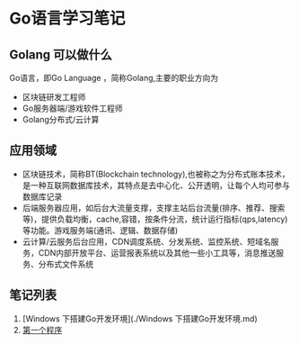 # Go语言学习笔记


## Golang 可以做什么

Go语言，即Go Language ，简称Golang,主要的职业方向为

- 区块链研发工程师
- Go服务器端/游戏软件工程师
- Golang分布式/云计算

## 应用领域

- 区块链技术，简称BT(Blockchain technology),也被称之为分布式账本技术，是一种互联网数据库技术，其特点是去中心化、公开透明，让每个人均可参与数据库记录
- 后端服务器应用，如后台大流量支撑，支撑主站后台流量(排序、推荐、搜索等)，提供负载均衡，cache,容错，按条件分流，统计运行指标(qps,latency)等功能。游戏服务端(通讯、逻辑、数据存储)
- 云计算/云服务后台应用，CDN调度系统、分发系统、监控系统、短域名服务，CDN内部开放平台、运营报表系统以及其他一些小工具等，消息推送服务、分布式文件系统

## 笔记列表

1. [Windows 下搭建Go开发环境](./Windows 下搭建Go开发环境.md)
2. [第一个程序](./第一个程序.md)

